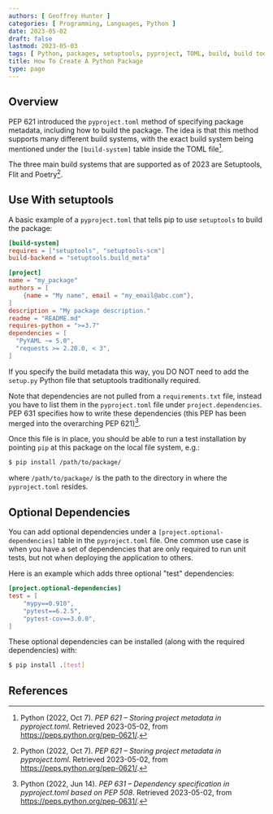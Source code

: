 ```yaml
---
authors: [ Geoffrey Hunter ]
categories: [ Programming, Languages, Python ]
date: 2023-05-02
draft: false
lastmod: 2023-05-03
tags: [ Python, packages, setuptools, pyproject, TOML, build, build tools, dependencies, Setuptools, Flit, Poetry, packaging, modules ]
title: How To Create A Python Package
type: page
---
```


## Overview

PEP 621 introduced the `pyproject.toml` method of specifying package metadata, including how to build the package. The idea is that this method supports many different build systems, with the exact build system being mentioned under the `[build-system]` table inside the TOML file[^bib-python-pep-621].

The three main build systems that are supported as of 2023 are Setuptools, Flit and Poetry[^bib-python-pep-621].

## Use With setuptools

A basic example of a `pyproject.toml` that tells pip to use `setuptools` to build the package:

```toml
[build-system]
requires = ["setuptools", "setuptools-scm"]
build-backend = "setuptools.build_meta"

[project]
name = "my_package"
authors = [
    {name = "My name", email = "my_email@abc.com"},
]
description = "My package description."
readme = "README.md"
requires-python = ">=3.7"
dependencies = [
  "PyYAML ~= 5.0",
  "requests >= 2.20.0, < 3",
]
```

If you specify the build metadata this way, you DO NOT need to add the `setup.py` Python file that setuptools traditionally required.

Note that dependencies are not pulled from a `requirements.txt` file, instead you have to list them in the `pyproject.toml` file under `project.dependencies`. PEP 631 specifies how to write these dependencies (this PEP has been merged into the overarching PEP 621)[^bib-python-pep-631].

Once this file is in place, you should be able to run a test installation by pointing `pip` at this package on the local file system, e.g.:

```bash
$ pip install /path/to/package/
```

where `/path/to/package/` is the path to the directory in where the `pyproject.toml` resides.

## Optional Dependencies

You can add optional dependencies under a `[project.optional-dependencies]` table in the `pyproject.toml` file. One common use case is when you have a set of dependencies that are only required to run unit tests, but not when deploying the application to others.

Here is an example which adds three optional "test" dependencies:

```toml
[project.optional-dependencies]
test = [
    "mypy==0.910",
    "pytest==6.2.5",
    "pytest-cov==3.0.0",
]
```

These optional dependencies can be installed (along with the required dependencies) with:

```bash
$ pip install .[test]
```

## References

[^bib-python-pep-631]: Python (2022, Jun 14). _PEP 631 – Dependency specification in pyproject.toml based on PEP 508_. Retrieved 2023-05-02, from https://peps.python.org/pep-0631/.
[^bib-python-pep-621]: Python (2022, Oct 7). _PEP 621 – Storing project metadata in pyproject.toml_. Retrieved 2023-05-02, from https://peps.python.org/pep-0621/.
